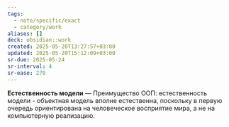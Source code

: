```yaml
---
tags:
  - note/specific/exact
  - category/work
aliases: []
deck: obsidian::work
created: 2025-05-20T13:27:57+03:00
updated: 2025-05-20T15:12:09+03:00
sr-due: 2025-05-24
sr-interval: 4
sr-ease: 270
---
```


**Естественность модели**
—
Преимущество ООП: естественность модели - объектная модель вполне естественна, поскольку в первую очередь ориентирована на человеческое восприятие мира, а не на компьютерную реализацию.
